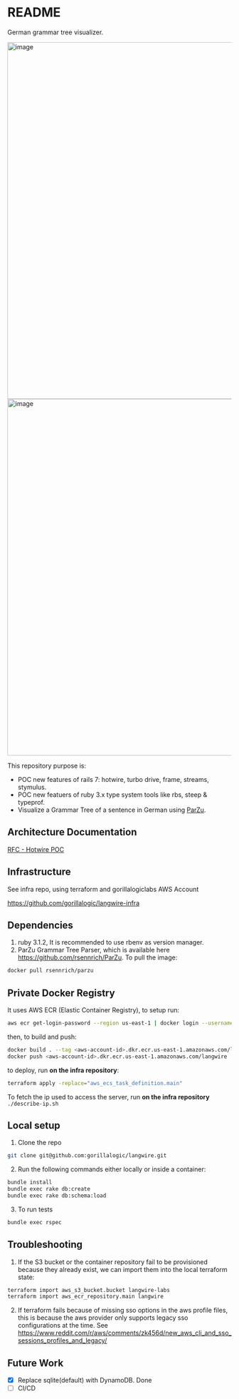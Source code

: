 # README

German grammar tree visualizer.

<img width="800" alt="image" src="https://user-images.githubusercontent.com/42254348/201436695-849cda9b-3bea-4f2b-bf5f-7766f7a5b722.png"><img width="800" alt="image" src="https://user-images.githubusercontent.com/42254348/201436818-11a78a54-5af9-4f28-907f-2c6518d29391.png">

This repository purpose is:
- POC new features of rails 7: hotwire, turbo drive, frame, streams, stymulus.
- POC new featuers of ruby 3.x type system tools like rbs, steep & typeprof.
- Visualize a Grammar Tree of a sentence in German using [ParZu](https://github.com/rsennrich/ParZu).

## Architecture Documentation
[RFC - Hotwire POC](https://docs.google.com/document/d/1FkmmALtsmQI4VG-ImMys6Czxt2ka7GQ0rSbovHY_W3U/edit)

## Infrastructure
See infra repo, using terraform and gorillalogiclabs AWS Account

https://github.com/gorillalogic/langwire-infra

## Dependencies
1. ruby 3.1.2, It is recommended to use rbenv as version manager.
2. ParZu Grammar Tree Parser, which is available here https://github.com/rsennrich/ParZu. To pull the image:
```bash
docker pull rsennrich/parzu
```

## Private Docker Registry
It uses AWS ECR (Elastic Container Registry), to setup run:
```bash
aws ecr get-login-password --region us-east-1 | docker login --username AWS --password-stdin <aws-account-id>.dkr.ecr.us-east-1.amazonaws.com
```
then, to build and push:
```bash
docker build . --tag <aws-account-id>.dkr.ecr.us-east-1.amazonaws.com/langwire
docker push <aws-account-id>.dkr.ecr.us-east-1.amazonaws.com/langwire
```
to deploy, run **on the infra repository**:
```bash
terraform apply -replace="aws_ecs_task_definition.main"
```
To fetch the ip used to access the server, run **on the infra repository** `./describe-ip.sh`

## Local setup
1. Clone the repo 
```bash
git clone git@github.com:gorillalogic/langwire.git
```
2. Run the following commands either locally or inside a container:
```bash
bundle install
bundle exec rake db:create
bundle exec rake db:schema:load
```
3. To run tests
```bash
bundle exec rspec
```

## Troubleshooting
1. If the S3 bucket or the container repository fail to be provisioned because they already exist, we can import them into the local terraform state:
``` sh
terraform import aws_s3_bucket.bucket langwire-labs
terraform import aws_ecr_repository.main langwire 
```
2. If terraform fails because of missing sso options in the aws profile files, this is because the aws provider only supports legacy sso configurations at the time. See https://www.reddit.com/r/aws/comments/zk456d/new_aws_cli_and_sso_sessions_profiles_and_legacy/ 

## Future Work
- [x] Replace sqlite(default) with DynamoDB. Done
- [ ] CI/CD

